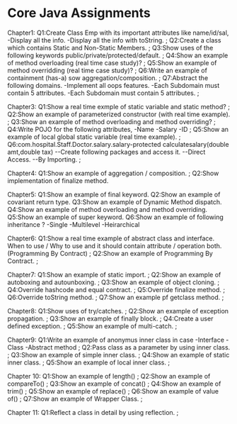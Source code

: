 # Core Java Assignments
Chapter1: Q1:Create Class Emp with its important attributes like name/id/sal, -Display all the info. -Display all the info with toString. ; 
          Q2:Create a class which contains Static and Non-Static Members. ; 
          Q3:Show uses of the following keywords public/private/protected/default. ; 
          Q4:Show an example of method overloading (real time case study)? ; 
          Q5:Show an example of method overridding (real time case study)? ; Q6:Write an example of containment (has-a) sow aggregation/composition. ; 
          Q7:Abstract the following domains. -Implement all oops features. -Each Subdomain must contain 5 attributes. -Each Subdomain must contain 5 attributes. ;

Chapter3: Q1:Show a real time exmple of static variable and static method? ; 
          Q2:Show an example of parameterized constructor (with real time example). ; 
          Q3:Show an example of method overloading and method overriding? ; 
          Q4:Write POJO for the following attributes, -Name -Salary -ID ; 
          Q5:Show an example of local global static variable (real time example). ; 
          Q6:com.hospital.Staff.Doctor.salary.salary-protected calculatesalary(double amt,double tax) --Create following packages and access it. --Direct Access. --By Importing. ;

Chapter4: Q1:Show an example of aggregation / composition. ; 
          Q2:Show implementation of finalize method.

Chapter5: Q1:Show an example of final keyword. 
          Q2:Show an example of covariant return type.
          Q3:Show an example of Dynamic Method dispatch.
          Q4:Show an example of method overloading and method overriding.
          Q5:Show an example of super keyword. 
          Q6:Show an example of following inheritance ? -Single -Multilevel -Heirarchical

Chapter6: Q1:Show a real time example of abstract class and interface. When to use / Why to use and it should contain attribute / operation both. (Programming By Contract) ; 
          Q2:Show an example of Programming By Contract. ;

Chapter7: Q1:Show an example of static import. ; 
          Q2:Show an example of autoboxing and autounboxing. ; 
          Q3:Show an example of object cloning. ; 
          Q4:Override hashcode and equal contract. ; 
          Q5:Override finalize method. ; 
          Q6:Override toString method. ; 
          Q7:Show an example pf getclass method. ;

Chapter8: Q1:Show uses of try/catches. ; 
          Q2:Show an example of exception propagation. ; 
          Q3:Show an example of finally block. ; 
          Q4:Create a user defined exception. ;
          Q5:Show an example of multi-catch. ;

Chapter9: Q1:Write an example of anonymus inner class in case -Interface -Class -Abstract method ; 
          Q2:Pass class as a parameter by using inner class. ; 
          Q3:Show an example of simple inner class. ; 
          Q4:Show an example of static inner class. ;
          Q5:Show an example of local inner class. ;

Chapter 10: Q1:Show an example of length() ; 
            Q2:Show an example of compareTo() ; 
            Q3:Show an example of concat() ; 
            Q4:Show an example of trim() ; 
            Q5:Show an example of replace() ; 
            Q6:Show an example of value of() ; 
            Q7:Show an example of Wrapper Class. ;

Chapter 11: Q1:Reflect a class in detail by using reflection. ;
